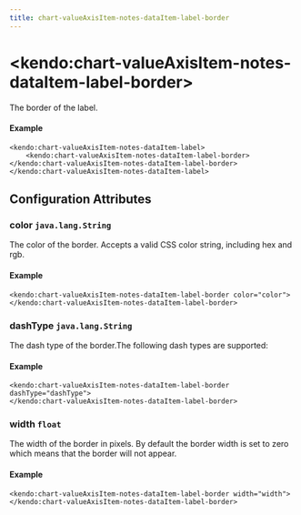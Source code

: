 ```yaml
---
title: chart-valueAxisItem-notes-dataItem-label-border
---
```


# \<kendo:chart-valueAxisItem-notes-dataItem-label-border\>

The border of the label.

#### Example
    <kendo:chart-valueAxisItem-notes-dataItem-label>
        <kendo:chart-valueAxisItem-notes-dataItem-label-border></kendo:chart-valueAxisItem-notes-dataItem-label-border>
    </kendo:chart-valueAxisItem-notes-dataItem-label>

## Configuration Attributes

### color `java.lang.String`

The color of the border. Accepts a valid CSS color string, including hex and rgb.

#### Example
    <kendo:chart-valueAxisItem-notes-dataItem-label-border color="color">
    </kendo:chart-valueAxisItem-notes-dataItem-label-border>

### dashType `java.lang.String`

The dash type of the border.The following dash types are supported:

#### Example
    <kendo:chart-valueAxisItem-notes-dataItem-label-border dashType="dashType">
    </kendo:chart-valueAxisItem-notes-dataItem-label-border>

### width `float`

The width of the border in pixels. By default the border width is set to zero which means that the border will not appear.

#### Example
    <kendo:chart-valueAxisItem-notes-dataItem-label-border width="width">
    </kendo:chart-valueAxisItem-notes-dataItem-label-border>

